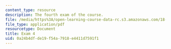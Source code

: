 ```yaml
---
content_type: resource
description: The fourth exam of the course.
file: /media/https%3A/open-learning-course-data-rc.s3.amazonaws.com/18-01-single-variable-calculus-fall-2006/0a24b4dfde19f54a7918e4411d7591f1_exam4.pdf
file_type: application/pdf
resourcetype: Document
title: Exam 4
uid: 0a24b4df-de19-f54a-7918-e4411d7591f1
---
```

